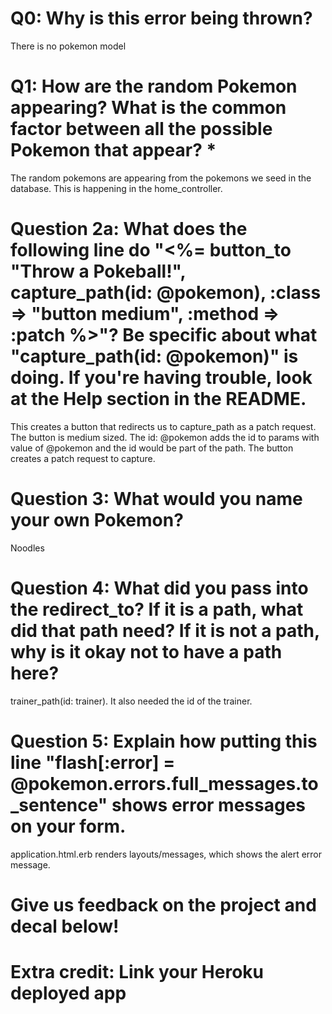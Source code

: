 # Q0: Why is this error being thrown?
There is no pokemon model

# Q1: How are the random Pokemon appearing? What is the common factor between all the possible Pokemon that appear? *
The random pokemons are appearing from the pokemons we seed in the database. This is happening in the home_controller.

# Question 2a: What does the following line do "<%= button_to "Throw a Pokeball!", capture_path(id: @pokemon), :class => "button medium", :method => :patch %>"? Be specific about what "capture_path(id: @pokemon)" is doing. If you're having trouble, look at the Help section in the README.
This creates a button that redirects us to capture_path as a patch request. The button is medium sized. The id: @pokemon adds the id to params with value of @pokemon and the id would be part of the path. The button creates a patch request to capture.

# Question 3: What would you name your own Pokemon?
Noodles

# Question 4: What did you pass into the redirect_to? If it is a path, what did that path need? If it is not a path, why is it okay not to have a path here?
trainer_path(id: trainer). It also needed the id of the trainer.

# Question 5: Explain how putting this line "flash[:error] = @pokemon.errors.full_messages.to_sentence" shows error messages on your form.
application.html.erb renders layouts/messages, which shows the alert error message.

# Give us feedback on the project and decal below!

# Extra credit: Link your Heroku deployed app
